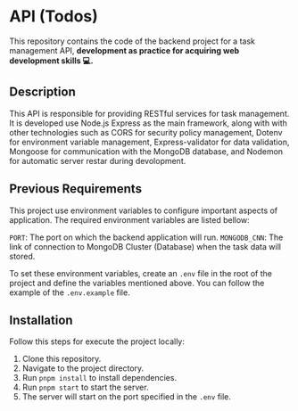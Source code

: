 # API (Todos)

This repository contains the code of the backend project for a task management API, <strong>development as practice for acquiring web development skills 💻.</strong>

## Description

This API is responsible for providing RESTful services for task management. It is developed use Node.js Express as the main framework, along with with other technologies such as CORS for security policy management, Dotenv for environment variable management, Express-validator for data validation, Mongoose for communication with the MongoDB database, and Nodemon for automatic server restar during devolopment.

## Previous Requirements

This project use environment variables to configure important aspects of application. The required environment variables are listed bellow:

`PORT`: The port on which the backend application will run.
`MONGODB_CNN`: The link of connection to MongoDB Cluster (Database) when the task data will stored.

To set these environment variables, create an `.env` file in the root of the project and define the variables mentioned above. You can follow the example of the `.env.example` file.

## Installation

Follow this steps for execute the project locally:

1. Clone this repository.
2. Navigate to the project directory.
3. Run `pnpm install` to install dependencies.
4. Run `pnpm start` to start the server.
5. The server will start on the port specified in the `.env` file.
